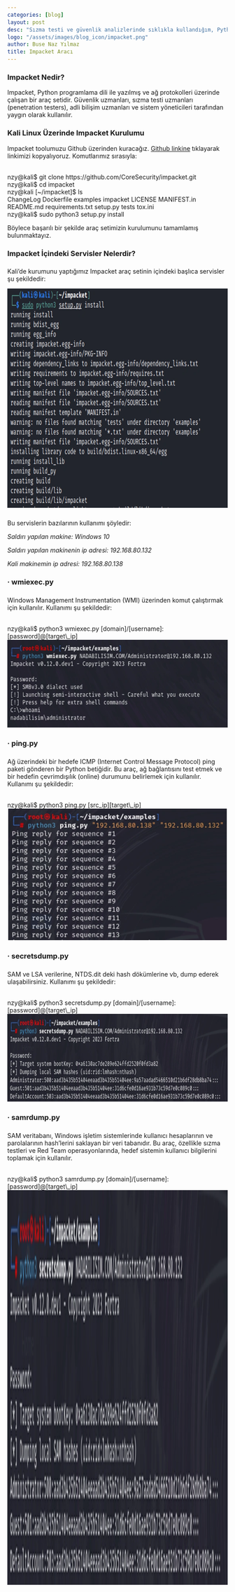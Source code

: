 ```yaml
---
categories: [blog]
layout: post
desc: "Sızma testi ve güvenlik analizlerinde sıklıkla kullandığım, Python tabanlı güçlü bir araç seti olan Impacket'ı tanıtıyorum. Öncelikle, Kali Linux üzerinde Impacket'ı nasıl kuracağınızı adım adım gösterdim. Ardından, Impacket'ın sunduğu çeşitli servisleri ve bunların ne işe yaradığını kısaca açıkladım. Son olarak da wmiexec.py, ping.py, secretsdump.py ve samrdump.py gibi sıkça kullanılan bazı araçların uygulama örneklerini paylaştım. "
logo: "/assets/images/blog_icon/impacket.png"
author: Buse Naz Yılmaz
title: Impacket Aracı
---
```


### Impacket Nedir?

Impacket, Python programlama dili ile yazılmış ve ağ protokolleri üzerinde çalışan bir araç setidir. Güvenlik uzmanları, sızma testi uzmanları (penetration testers), adli bilişim uzmanları ve sistem yöneticileri tarafından yaygın olarak kullanılır.

### Kali Linux Üzerinde Impacket Kurulumu

Impacket toolumuzu Github üzerinden kuracağız. [Github linkine](https://github.com/fortra/impacket) tıklayarak linkimizi kopyalıyoruz. Komutlarımız sırasıyla:

<div class="code-window">
<br>
<span class="highlight">nzy@kali$</span> git clone https://github.com/CoreSecurity/impacket.git <br>
<span class="highlight">nzy@kali$</span> cd impacket <br>
<span class="highlight">nzy@kali [~/impacket]$</span> ls <br>
ChangeLog Dockerfile examples impacket LICENSE MANIFEST.in README.md requirements.txt setup.py tests tox.ini<br>
<span class="highlight">nzy@kali$</span> sudo python3 setup.py install <br>
</div>

Böylece başarılı bir şekilde araç setimizin kurulumunu tamamlamış bulunmaktayız.

### Impacket İçindeki Servisler Nelerdir?

### 

Kali’de kurumunu yaptığımız Impacket araç setinin içindeki başlıca servisler şu şekildedir:
<div style="text-align: center;">
  <img src="./assets/images/impacket/impacket_servis.webp" width="900" height="500">
</div>

### 

Bu servislerin bazılarının kullanımı şöyledir:

_Saldırı yapılan makine: Windows 10_

_Saldırı yapılan makinenin ip adresi: 192.168.80.132_

_Kali makinemin ip adresi: 192.168.80.138_

### · wmiexec.py

### 

Windows Management Instrumentation (WMI) üzerinden komut çalıştırmak için kullanılır. Kullanımı şu şekildedir:

<div class="code-window">
<br>
<span class="highlight">nzy@kali$</span> python3 wmiexec.py [domain]/[username]:[password]@[target\_ip] <br>
</div>

<div style="text-align: center;">
  <img src="./assets/images/impacket/wmiexec.webp" width="700" height="200">
</div>

### · ping.py

### 

Ağ üzerindeki bir hedefe ICMP (Internet Control Message Protocol) ping paketi gönderen bir Python betiğidir. Bu araç, ağ bağlantısını test etmek ve bir hedefin çevrimdışılık (online) durumunu belirlemek için kullanılır. Kullanımı şu şekildedir:

<div class="code-window">
<br>
<span class="highlight">nzy@kali$</span> python3 ping.py [src_ip][target\_ip] <br>
</div>

<div style="text-align: center;">
  <img src="./assets/images/impacket/ping.webp" width="500" height="300">
</div>

### · secretsdump.py

### 

SAM ve LSA verilerine, NTDS.dit deki hash dökümlerine vb, dump ederek ulaşabilirsiniz. Kullanımı şu şekildedir:

<div class="code-window">
<br>
<span class="highlight">nzy@kali$</span> python3 secretsdump.py [domain]/[username]:[password]@[target\_ip] <br>
</div>

<div style="text-align: center;">
  <img src="./assets/images/impacket/secrets.webp" width="900" height="200">
</div>

### · samrdump.py

### 

SAM veritabanı, Windows işletim sistemlerinde kullanıcı hesaplarının ve parolalarının hash’lerini saklayan bir veri tabanıdır. Bu araç, özellikle sızma testleri ve Red Team operasyonlarında, hedef sistemin kullanıcı bilgilerini toplamak için kullanılır.

<div class="code-window">
<br>
<span class="highlight">nzy@kali$</span> python3 samrdump.py [domain]/[username]:[password]@[target\_ip] <br>
</div>

<div style="text-align: center;">
  <img src="./assets/images/impacket/secrets.webp" width="800" height="900">
</div>
